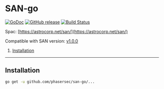# SAN-go

[![GoDoc](https://godoc.org/github.com/phasersec/san-go?status.svg)](https://godoc.org/github.com/phasersec/san-go)
[![GitHub release](https://img.shields.io/github/release/phasersec/san-go.svg)](https://github.com/phasersec/san-go/releases/latest)
[![Build Status](https://travis-ci.org/phasersec/san-go.svg?branch=master)](https://travis-ci.org/phasersec/san-go)

Spac: [https://astrocorp.net/san/](https://astrocorp.net/san/)

Compatible with SAN version: [v1.0.0](https://astrocorp.net/san/versions/v1.0.0/)


1. [Installation](#installation)

-------------------


## Installation

```bash
go get -u github.com/phasersec/san-go/...
```
